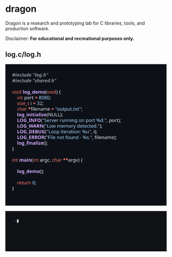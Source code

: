 # dragon

Dragon is a research and prototyping lab for C libraries, tools, and production
software.

Disclaimer: **For educational and recreational purposes only.**

## log.c/log.h

![log demo code](./docs/svgs/demo_log.svg)

![log demo gif](./docs/gifs/demo_log.gif)
